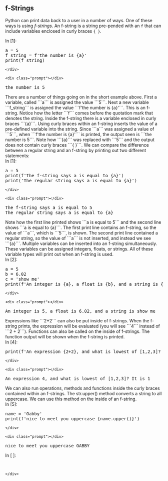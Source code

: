 
## f-Strings
Python can print data back to a user in a number of ways. One of these ways is using _f-strings_.  An f-string is a string pre-pended with an ```f``` that can include variables enclosed in curly braces ```{ }```.
<div class="cell border-box-sizing code_cell rendered">
<div class="input">
<div class="prompt input_prompt">In&nbsp;[1]:</div>
<div class="inner_cell">
    <div class="input_area">
<div class=" highlight hl-ipython3"><pre><span></span><span class="n">a</span> <span class="o">=</span> <span class="mi">5</span>
<span class="n">f_string</span> <span class="o">=</span> <span class="n">f</span><span class="s1">&#39;the number is </span><span class="si">{a}</span><span class="s1">&#39;</span>
<span class="nb">print</span><span class="p">(</span><span class="n">f_string</span><span class="p">)</span>
</pre></div>

    </div>
</div>
</div>

<div class="output_wrapper">
<div class="output">


<div class="output_area">

    <div class="prompt"></div>


<div class="output_subarea output_stream output_stdout output_text">
<pre>the number is 5
</pre>
</div>
</div>

</div>
</div>

</div>
There are a number of things going on in the short example above. First a variable, called ```a``` is assigned the value ```5```. Next a new variable ```f_string``` is assigned the value ```f'the number is {a}'```. This is an f-string. Notice how the letter ```f``` comes before the quotation mark that denotes the string. Inside the f-string there is a variable enclosed in curly braces ```{a}```. Using curly braces within an f-string inserts the value of a pre-defined variable into the string. Since ```a``` was assigned a value of ```5```, when ```f'the number is {a}'``` is printed, the output seen is ```the number is 5```. Note how ```{a}``` was replaced with ```5``` and the output does not contain curly braces ```{ }```.
We can compare the difference between a regular string and an f-string by printing out two different statements:
<div class="cell border-box-sizing code_cell rendered">
<div class="input">
<div class="prompt input_prompt">In&nbsp;[1]:</div>
<div class="inner_cell">
    <div class="input_area">
<div class=" highlight hl-ipython3"><pre><span></span><span class="n">a</span> <span class="o">=</span> <span class="mi">5</span>
<span class="nb">print</span><span class="p">(</span><span class="n">f</span><span class="s1">&#39;The f-string says a is equal to </span><span class="si">{a}</span><span class="s1">&#39;</span><span class="p">)</span>
<span class="nb">print</span><span class="p">(</span><span class="s1">&#39;The regular string says a is equal to </span><span class="si">{a}</span><span class="s1">&#39;</span><span class="p">)</span>
</pre></div>

    </div>
</div>
</div>

<div class="output_wrapper">
<div class="output">


<div class="output_area">

    <div class="prompt"></div>


<div class="output_subarea output_stream output_stdout output_text">
<pre>The f-string says a is equal to 5
The regular string says a is equal to {a}
</pre>
</div>
</div>

</div>
</div>

</div>
Note how the first line printed shows ```a is equal to 5``` and the second line shows ```a is equal to {a}```. The first print line contains an f-string, so the value of ```a```, which is ```5```, is shown. The second print line contained a regular string, so the value of ```a``` is not inserted, and instead we see ```{a}```.
Multiple variables can be inserted into an f-string simultaneously. These variables can be assigned integers, floats, or strings. All of these variable types will print out when an f-string is used.
<div class="cell border-box-sizing code_cell rendered">
<div class="input">
<div class="prompt input_prompt">In&nbsp;[2]:</div>
<div class="inner_cell">
    <div class="input_area">
<div class=" highlight hl-ipython3"><pre><span></span><span class="n">a</span> <span class="o">=</span> <span class="mi">5</span>
<span class="n">b</span> <span class="o">=</span> <span class="mf">6.02</span>
<span class="n">c</span> <span class="o">=</span> <span class="s1">&#39;show me&#39;</span>
<span class="nb">print</span><span class="p">(</span><span class="n">f</span><span class="s1">&#39;An integer is </span><span class="si">{a}</span><span class="s1">, a float is </span><span class="si">{b}</span><span class="s1">, and a string is </span><span class="si">{c}</span><span class="s1">&#39;</span><span class="p">)</span>
</pre></div>

    </div>
</div>
</div>

<div class="output_wrapper">
<div class="output">


<div class="output_area">

    <div class="prompt"></div>


<div class="output_subarea output_stream output_stdout output_text">
<pre>An integer is 5, a float is 6.02, and a string is show me
</pre>
</div>
</div>

</div>
</div>

</div>
Expressions like ```2+2``` can also be put inside of f-strings. When the f-string prints, the expression will be evaluated (you will see ```4``` instead of ```2 + 2```). Functions can also be called on the inside of f-strings. The function output will be shown when the f-string is printed.
<div class="cell border-box-sizing code_cell rendered">
<div class="input">
<div class="prompt input_prompt">In&nbsp;[4]:</div>
<div class="inner_cell">
    <div class="input_area">
<div class=" highlight hl-ipython3"><pre><span></span><span class="nb">print</span><span class="p">(</span><span class="n">f</span><span class="s1">&#39;An expression {2+2}, and what is lowest of [1,2,3]? It is {min([1,2,3])}&#39;</span><span class="p">)</span>
</pre></div>

    </div>
</div>
</div>

<div class="output_wrapper">
<div class="output">


<div class="output_area">

    <div class="prompt"></div>


<div class="output_subarea output_stream output_stdout output_text">
<pre>An expression 4, and what is lowest of [1,2,3]? It is 1
</pre>
</div>
</div>

</div>
</div>

</div>
We can also run operations, methods and functions inside the curly braces contained within an f-strings. The str.upper() method converts a string to all uppercase. We can use this method on the inside of an f-string.
<div class="cell border-box-sizing code_cell rendered">
<div class="input">
<div class="prompt input_prompt">In&nbsp;[5]:</div>
<div class="inner_cell">
    <div class="input_area">
<div class=" highlight hl-ipython3"><pre><span></span><span class="n">name</span> <span class="o">=</span> <span class="s1">&#39;Gabby&#39;</span>
<span class="nb">print</span><span class="p">(</span><span class="n">f</span><span class="s1">&#39;nice to meet you uppercase {name.upper()}&#39;</span><span class="p">)</span>
</pre></div>

    </div>
</div>
</div>

<div class="output_wrapper">
<div class="output">


<div class="output_area">

    <div class="prompt"></div>


<div class="output_subarea output_stream output_stdout output_text">
<pre>nice to meet you uppercase GABBY
</pre>
</div>
</div>

</div>
</div>

</div>
<div class="cell border-box-sizing code_cell rendered">
<div class="input">
<div class="prompt input_prompt">In&nbsp;[&nbsp;]:</div>
<div class="inner_cell">
    <div class="input_area">
<div class=" highlight hl-ipython3"><pre><span></span> 
</pre></div>

    </div>
</div>
</div>

</div>
 

